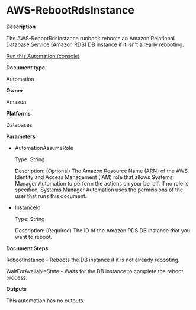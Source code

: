 # AWS\-RebootRdsInstance<a name="automation-aws-rebootrdsinstance"></a>

**Description**

The AWS\-RebootRdsInstance runbook reboots an Amazon Relational Database Service \(Amazon RDS\) DB instance if it isn't already rebooting\.

[Run this Automation \(console\)](https://console.aws.amazon.com/systems-manager/automation/execute/AWS-RebootRdsInstance)

**Document type**

Automation

**Owner**

Amazon

**Platforms**

Databases

**Parameters**
+ AutomationAssumeRole

  Type: String

  Description: \(Optional\) The Amazon Resource Name \(ARN\) of the AWS Identity and Access Management \(IAM\) role that allows Systems Manager Automation to perform the actions on your behalf\. If no role is specified, Systems Manager Automation uses the permissions of the user that runs this document\.
+ InstanceId

  Type: String

  Description: \(Required\) The ID of the Amazon RDS DB instance that you want to reboot\.

**Document Steps**

RebootInstance \- Reboots the DB instance if it is not already rebooting\.

WaitForAvailableState \- Waits for the DB instance to complete the reboot process\.

**Outputs**

This automation has no outputs\.